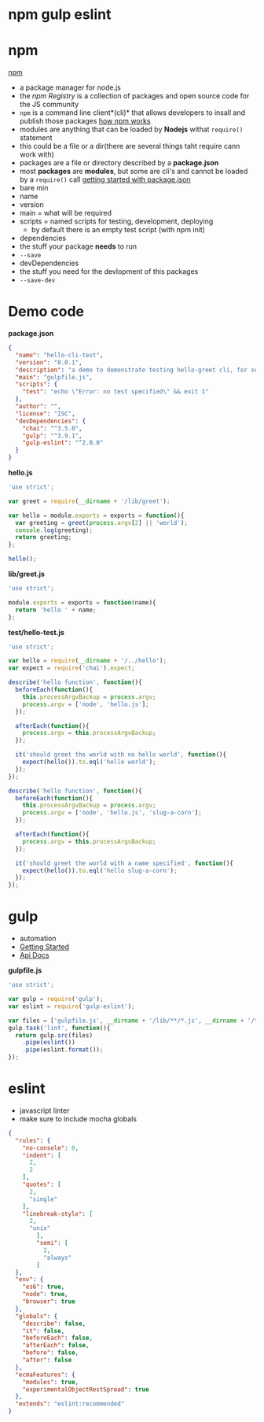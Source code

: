 npm gulp eslint
===============

# npm
[npm](https://npmjs.com)
* a package manager for node.js
* the *npm Registry* is a collection of packages and open source code for the JS community
* `npm` is a command line client*(cli)* that allows developers to insall and publish those packages
[how npm works](https://docs.npmjs.com/how-npm-works/packages)
* modules are anything that can be loaded by **Nodejs** withat `require()` statement
 * this could be a file or a dir(there are several things taht require cann work with)
* packages are a file or directory described by a **package.json**
 * most **packages** are **modules**, but some are cli's and cannot be loaded by a `require()` call
[getting started with package.json](https://docs.npmjs.com/getting-started/using-a-package.json)
* bare min
 * name
 * version
* main = what will be required
* scripts = named scripts for testing, development, deploying
  * by default there is an empty test script (with npm init)
* dependencies
 * the stuff your package **needs** to run
 * `--save`
* devDependencies
 * the stuff you need for the devlopment of this packages
 * `--save-dev`

# Demo code
**package.json**
``` json
{
  "name": "hello-cli-test",
  "version": "0.0.1",
  "description": "a demo to demonstrate testing hello-greet cli, for sea-401d2-js",
  "main": "gulpfile.js",
  "scripts": {
    "test": "echo \"Error: no test specified\" && exit 1"
  },
  "author": "",
  "license": "ISC",
  "devDependencies": {
    "chai": "^3.5.0",
    "gulp": "^3.9.1",
    "gulp-eslint": "^2.0.0"
  }
}
```

**hello.js**
``` javascript
'use strict';

var greet = require(__dirname + '/lib/greet');

var hello = module.exports = exports = function(){
  var greeting = greet(process.argv[2] || 'world');
  console.log(greeting);
  return greeting;
};

hello();
```

**lib/greet.js**
``` javascript
'use strict';

module.exports = exports = function(name){
  return 'hello ' + name;
};
```

**test/hello-test.js**
``` javascript
'use strict';

var hello = require(__dirname + '/../hello');
var expect = require('chai').expect;

describe('hello function', function(){
  beforeEach(function(){
    this.processArgvBackup = process.argv;
    process.argv = ['node', 'hello.js'];
  });

  afterEach(function(){
    process.argv = this.processArgvBackup;
  });

  it('should greet the world with no hello world', function(){
    expect(hello()).to.eql('hello world');
  });
});

describe('hello function', function(){
  beforeEach(function(){
    this.processArgvBackup = process.argv;
    process.argv = ['node', 'hello.js', 'slug-a-corn'];
  });

  afterEach(function(){
    process.argv = this.processArgvBackup;
  });

  it('should greet the world with a name specified', function(){
    expect(hello()).to.eql('hello slug-a-corn');
  });
});
```

# gulp
* automation
* [Getting Started](https://github.com/gulpjs/gulp/blob/master/docs/getting-started.md)
* [Api Docs](https://github.com/gulpjs/gulp/blob/master/docs/API.md)

**gulpfile.js**
``` javascript
'use strict';

var gulp = require('gulp');
var eslint = require('gulp-eslint');

var files = ['gulpfile.js', __dirname + '/lib/**/*.js', __dirname + '/test/**/*.js', 'hello.js'];
gulp.task('lint', function(){
  return gulp.src(files)
    .pipe(eslint())
    .pipe(eslint.format());
});
```

# eslint
* javascript linter
* make sure to include mocha globals

``` json
{
  "rules": {
    "no-console": 0,
    "indent": [
      2,
      2
    ],
    "quotes": [
      2,
      "single"
    ],
    "linebreak-style": [
      2,
      "unix"
        ],
        "semi": [
          2,
          "always"
        ]
  },
  "env": {
    "es6": true,
    "node": true,
    "browser": true
  },
  "globals": {
    "describe": false,
    "it": false,
    "beforeEach": false,
    "afterEach": false,
    "before": false,
    "after": false
  },
  "ecmaFeatures": {
    "modules": true,
    "experimentalObjectRestSpread": true
  },
  "extends": "eslint:recommended"
}
```
